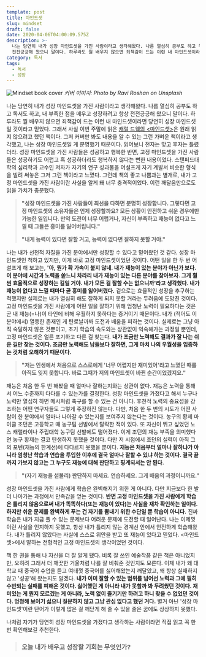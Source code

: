 ```yaml
---
template: post
title: 마인드셋
slug: mindset
draft: false
date: 2020-04-06T04:00:09.575Z
description: >-
  나는 당연히 내가 성장 마인드셋을 가진 사람이라고 생각해왔다. 나름 열심히 공부도 하고 독서도 하고, 내 부족한 점을 메우고 성장하려고 항상
  전전긍긍해 왔으니 말이다. 하루라도 뭘 배우지 않으면 죄책감이 드는 이런 내 마인드셋이라면 당연히 성장 마인드셋일 것이라고 믿었다.
category: 독서
tags:
  - 독서
  - 성장
---
```

![Mindset book cover](https://images.unsplash.com/photo-1505816014357-96b5ff457e9a?ixlib=rb-1.2.1&ixid=eyJhcHBfaWQiOjEyMDd9&auto=format&fit=crop&w=1491&q=80 "Mindset")
_커버 이미지: Photo by Ravi Roshan on Unsplash_

나는 당연히 내가 성장 마인드셋을 가진 사람이라고 생각해왔다. 나름 열심히 공부도 하고 독서도 하고, 내 부족한 점을 메우고 성장하려고 항상 전전긍긍해 왔으니 말이다. 하루라도 뭘 배우지 않으면 죄책감이 드는 이런 내 마인드셋이라면 당연히 성장 마인드셋일 것이라고 믿었다. 그래서 사실 이번 주말에 읽은 [캐럴 드웩의 <마인드셋>](http://www.yes24.com/Product/Goods/51135913?scode=032&OzSrank=1)은 원래 읽지 않으려고 했던 책이다. 그저 커버만 봐도 내용을 알 수 있는 그런 가벼운 책이라고 생각했고, 나는 성장 마인드셋일 게 분명했기 때문이다. 읽어보니 전자는 맞고 후자는 틀렸더라. 성장 마인드셋을 가진 사람들은 성공하고 행복한 반면, 고정 마인드셋을 가진 사람들은 성공하기도 어렵고 혹 성공하더라도 행복하지 않다는 뻔한 내용이었다. 스탠퍼드대학의 심리학과 교수인 저자가 자기의 연구 성과물을 어설프게 자기 계발서 비슷한 형식을 빌려 써놓은 그저 그런 책이라고 느꼈다. 그런데 책의 좋고 나쁨과는 별개로, 내가 고정 마인드셋을 가진 사람이란 사실을 알게 돼 너무 충격적이었다. 이런 깨달음만으로도 읽을 가치가 충분했다.

> **"성장 마인드셋을 가진 사람들이 최선을 다하면 분명히 성장합니다. 그렇다면 고정 마인드셋의 소유자들은 언제 성장할까요? 모든 상황이 안전하고 쉬운 경우에만 가능한 일입니다. 만약 도전이 너무 어렵거나, 자신이 부족하고 재능이 없다고 느낄 때 그들은 흥미를 잃어버립니다."**
>
> **"내게 능력이 있다면 잘할 거고, 능력이 없다면 잘하지 못할 거야."**

나는 내가 선천적 자질을 가진 분야에서만 성장할 수 있다고 믿어왔던 것 같다. 성장 마인드셋인 척하고 있지만, 이게 바로 고정 마인드셋이었던 것이다. 어떤 일을 한 두 번 어설프게 해 보고는, **'아, 뭔가 확 가속이 붙지 않네. 내가 재능이 있는 분야가 아닌가 보다. 이 분야에 시간과 노력을 쏟느니 차라리 내가 재능이 있는 다른 분야를 찾아보자. 그게 훨씬 효율적으로 성장하는 길일 거야. 내가 모든 걸 잘할 수는 없으니까'라고 생각했다. 내가 재능이 없다고 느낄 때마다 곧 흥미를 잃어버렸다.** 겉으로는 효율적인 성장을 추구하는 척했지만 실제로는 내가 열심히 해도 잘하게 되지 못할 거라는 두려움에 도망친 것이다. 고정 마인드셋을 가진 사람에게 어떤 일을 잘하기 위해 엄청난 노력이 필요하다는 것은 곧 내 재능(=나)이 타인에 비해 우월하지 못하다는 증거이기 때문이다. 내가 (적어도 이 분야에서) 열등한 존재인 게 탄로날까봐 도전과 배움을 피하는 것이다. 실제로는 그냥 아직 숙달하지 않은 것뿐이고, 초기 학습의 속도와는 상관없이 익숙해가는 과정일 뿐인데, 고정 마인드셋은 얼른 포기하고 다른 걸 찾는다. **내가 조금만 노력해도 결과가 잘 나는 쉬운 길만 찾는 것이다. 조금만 노력해도 남들보다 잘하면, 그게 마치 나의 우월성을 입증하는 것처럼 오해하기 때문이다.**

> **"저는 인생에서 처음으로 스스로에게 '너무 어렵지만 재미있어'라고 느꼈던 때를 아직도 잊지 못합니다. 바로 그때가 저의 마인드셋이 바뀐 순간이었겠지요."**

재능은 처음 한 두 번 해봤을 때 얼마나 잘하는지와는 상관이 없다. 재능은 노력을 통해서 어느 수준까지 다다를 수 있는가를 결정한다. 성장 마인드셋을 가졌다고 해서 누구나 노력만 열심히 하면 메시처럼 축구를 할 수 있는 건 아니다. 후천적 노력의 중요성을 강조하는 어떤 연구자들도 그렇게 주장하진 않는다. 다만, 처음 한 두 번의 시도가 어떤 사람이 한 분야에서 얼마나 나아갈 수 있는지를 보여주지 않는다는 것이다. 농구의 황제 마이클 조던은 고등학교 때 농구팀 선발에서 탈락한 적이 있다. 또 자신이 뛰고 싶었던 노스 캐럴라이나 주립대학 농구팀 선발에도 떨어졌다. 이게 조던의 재능 부족을 의미했다면 농구 황제는 결코 탄생하지 못했을 것이다. 다만 저 시점에서 조던의 실력이 아직 그의 포텐(재능의 한계선)에 다다르지 못했을 뿐이다. **재능은 처음부터 얼마나 잘하냐가 아니라 엄청난 학습과 연습을 투입한 이후에 결국 얼마나 잘할 수 있냐 하는 것이다. 결국 끝까지 가보지 않고는 그 누구도 재능에 대해 판단하고 핑계되서는 안 된다.**

> **"(자기 재능을 섣불리) 판단하지 마세요. 연습하세요. 그게 배움의 과정이니까요."**

성장 마인드셋을 가진 사람에게 학습은 완벽해지기 위한 게 아니다. 다만 지금보다 한 발 더 나아가는 과정에서 만족감을 얻는 것이다. **반면 고정 마인드셋을 가진 사람에게 학습은 틀리지 않음으로써 내가 똑똑하다(또는 재능이 있다)는 사실을 재차 확인하는 일이다. 하지만 쉬운 문제를 완벽하게 푸는 건 자기를 뽐내기 위한 수단일 뿐 학습이 아니다.** 진짜 학습은 내가 지금 풀 수 있는 문제보다 어려운 문제에 도전할 때 일어난다. 나는 이제껏 이런 사실을 인지하지 못했고, 항상 내가 틀리지 않는 경계선 안에서 안전하게 학습해왔다. 내가 틀리지 않았다는 사실에 스스로 위안을 받고 또 재능이 있다고 믿었다. <마인드셋>에서 말하는 전형적인 고정 마인드셋의 생각이었던 것이다.

책 한 권을 통해 나 자신을 더 잘 알게 됐다. 비록 잘 쓰인 예술작품 같은 책은 아니었지만, 오히려 그래서 더 깨끗한 거울처럼 나를 잘 비춰준 것인지도 모른다. 이제 내가 왜 대학교 때 중국어 수업을 듣고 여태껏 중국어를 싫어해왔는지 깨달았고, 왜 항상 실패하지 않고 '성공'해 왔는지도 알겠다. **내가 이미 잘할 수 있는 범위를 넘어선 노력과 그에 필히 수반되는 실패를 피해온 것이다. 싫어했던 게 아니라 내가 못할까 봐 두려웠던 것이다. 재미있는 게 뭔지 모르겠는 게 아니라, 노력 없이 즐기기만 하려고 하니 찾을 수 없었던 것이다. 멍청해 보이기 싫으니 질문하지 않고 그냥 관심 없다고 했던 거다.** 별거 아닌 '성장 마인드셋'이란 단어가 이렇게 많은 걸 깨닫게 해 줄 수 있을 줄은 꿈에도 상상하지 못했다.

나처럼 자기가 당연히 성장 마인드셋을 가졌다고 생각하는 사람이라면 직접 읽고 꼭 한번 확인해보길 추천한다.

> ### 오늘 내가 배우고 성장할 기회는 무엇인가?
